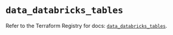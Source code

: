 # `data_databricks_tables`

Refer to the Terraform Registry for docs: [`data_databricks_tables`](https://registry.terraform.io/providers/databricks/databricks/1.93.0/docs/data-sources/tables).
